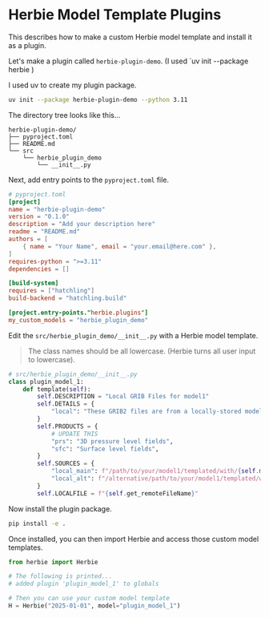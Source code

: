 # Herbie Model Template Plugins

This describes how to make a custom Herbie model template and install it as a plugin.

Let's make a plugin called `herbie-plugin-demo`. (I used `uv init --package herbie )

I used uv to create my plugin package.

```bash
uv init --package herbie-plugin-demo --python 3.11
```

The directory tree looks like this...
```
herbie-plugin-demo/
├── pyproject.toml
├── README.md
└── src
    └── herbie_plugin_demo
        └── __init__.py
```

Next, add entry points to the `pyproject.toml` file.

```toml
# pyproject.toml
[project]
name = "herbie-plugin-demo"
version = "0.1.0"
description = "Add your description here"
readme = "README.md"
authors = [
    { name = "Your Name", email = "your.email@here.com" },
]
requires-python = ">=3.11"
dependencies = []

[build-system]
requires = ["hatchling"]
build-backend = "hatchling.build"

[project.entry-points."herbie.plugins"]
my_custom_models = "herbie_plugin_demo"
```

Edit the `src/herbie_plugin_demo/__init__.py` with a Herbie model template.

> The class names should be all lowercase. (Herbie turns all user input to lowercase).

```python
# src/herbie_plugin_demo/__init__.py
class plugin_model_1:
    def template(self):
        self.DESCRIPTION = "Local GRIB Files for model1"
        self.DETAILS = {
            "local": "These GRIB2 files are from a locally-stored modeling experiments."
        }
        self.PRODUCTS = {
            # UPDATE THIS
            "prs": "3D pressure level fields",
            "sfc": "Surface level fields",
        }
        self.SOURCES = {
            "local_main": f"/path/to/your/model1/templated/with/{self.model}/gribfiles/{self.date:%Y%m%d%H}/the_file.t{self.date:%H}z.{self.product}.f{self.fxx:02d}.grib2",
            "local_alt": f"/alternative/path/to/your/model1/templated/with/{self.model}/gribfiles/{self.date:%Y%m%d%H}/the_file.t{self.date:%H}z.{self.product}.f{self.fxx:02d}.grib2",
        }
        self.LOCALFILE = f"{self.get_remoteFileName}"
```

Now install the plugin package.

```bash
pip install -e .
```

Once installed, you can then import Herbie and access those custom model templates.

```python
from herbie import Herbie

# The following is printed...
# added plugin 'plugin_model_1' to globals

# Then you can use your custom model template
H = Herbie("2025-01-01", model="plugin_model_1")
```
